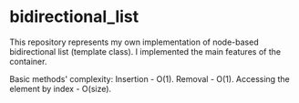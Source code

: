 # bidirectional_list
This repository represents my own implementation of node-based bidirectional list (template class). I implemented the main features of the container.

Basic methods' complexity:
Insertion - O(1).
Removal - O(1).
Accessing the element by index - O(size).

